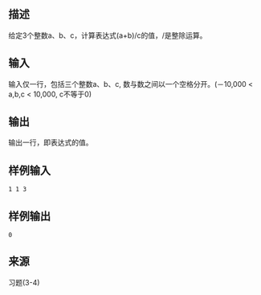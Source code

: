 ## 描述


给定3个整数a、b、c，计算表达式(a+b)/c的值，/是整除运算。

## 输入


输入仅一行，包括三个整数a、b、c, 数与数之间以一个空格分开。(－10,000 < a,b,c < 10,000, c不等于0)

## 输出


输出一行，即表达式的值。

## 样例输入


```
1 1 3
```


## 样例输出


```
0
```


## 来源


习题(3-4)


